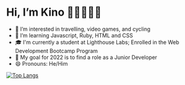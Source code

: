 # Hi, I’m Kino 👋🏼👨🏻‍💻


- 👀 I’m interested in travelling, video games, and cycling
- 🌱 I’m learning Javascript, Ruby, HTML and CSS
- 🎓 I'm currently a student at Lighthouse Labs; Enrolled in the Web Development Bootcamp Program
- 🎯 My goal for 2022 is to find a role as a Junior Developer
- 😄 Pronouns: He/Him

[![Top Langs](https://github-readme-stats.vercel.app/api/top-langs/?username=kbcastro&layout=compact)](https://github.com/kbcastro/github-readme-stats)


<!---
kbcastro/kbcastro is a ✨ special ✨ repository because its `README.md` (this file) appears on your GitHub profile.
You can click the Preview link to take a look at your changes.
--->
